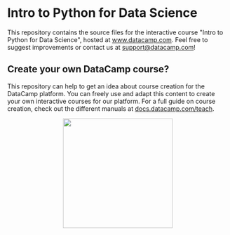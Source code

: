 # Intro to Python for Data Science

This repository contains the source files for the interactive course "Intro to Python for Data Science", hosted at www.datacamp.com. Feel free to suggest improvements or contact us at support@datacamp.com!

## Create your own DataCamp course?

This repository can help to get an idea about course creation for the DataCamp platform. You can freely use and adapt this content to create your own interactive courses for our platform. For a full guide on course creation, check out the different manuals at [docs.datacamp.com/teach](http://docs.datacamp.com/teach).

<p align="center">
<img src="https://s3.amazonaws.com/assets.datacamp.com/img/logo/logo_blue_full.svg" width="250">
</p>
